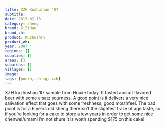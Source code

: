 ```yaml
---
title: XZH Kuzhushan ’07
subtitle: 
date: 2013-02-13
category: sheng
brand: XiZiHao
brand_zh: 
product: Kuzhushan
product_zh: 
year: 2007
regions: []
counties: []
areas: []
subareas: []
villages: []
image: 
tags: [puerh, sheng, xzh]
---
```

XZH kuzhushan ’07 sample from Houde today. It tasted apricot flavored beer with some ersatz sourness. A good point is it delivers a very nice salivation effect that goes with some freshness, good mouthfeel. The bad point is for a 6 years old sheng there isn’t the slightest trace of age taste, so if you’re looking for a cake to store a few years in order to get some nice chenwei/umami i'm not shure it is worth spending $175 on this cake!